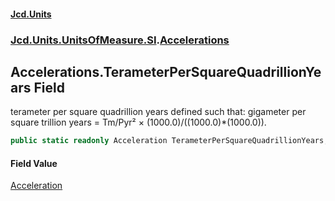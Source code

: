 #### [Jcd.Units](index.md 'index')
### [Jcd.Units.UnitsOfMeasure.SI](Jcd.Units.UnitsOfMeasure.SI.md 'Jcd.Units.UnitsOfMeasure.SI').[Accelerations](Accelerations.md 'Jcd.Units.UnitsOfMeasure.SI.Accelerations')

## Accelerations.TerameterPerSquareQuadrillionYears Field

terameter per square quadrillion years defined such that: gigameter per square trillion years = Tm/Pyr² ×
(1000.0)/((1000.0)*(1000.0)).

```csharp
public static readonly Acceleration TerameterPerSquareQuadrillionYears;
```

#### Field Value
[Acceleration](Acceleration.md 'Jcd.Units.UnitTypes.Acceleration')